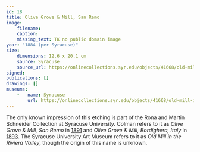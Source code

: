 ```yaml
---
id: 18
title: Olive Grove & Mill, San Remo
image:
    filename: 
    caption: 
    missing_text: TK no public domain image
year: "1884 (per Syracuse)"
size:
    dimensions: 12.6 x 20.1 cm
    source: Syracuse
    source_url: https://onlinecollections.syr.edu/objects/41668/old-mill-in-the-riviera-valley
signed: 
publications: []
drawings: []
museums: 
    -   name: Syracuse
        url: https://onlinecollections.syr.edu/objects/41668/old-mill-in-the-riviera-valley
---
```

The only known impression of this etching is part of the Rona and Martin Schneider Collection at Syracuse University. Colman refers to it as _Olive Grove & Mill, San Remo_ in [1891](https://www.google.com/books/edition/A_Publication_by_the_New_York_Etching_Cl/6glLAQAAMAAJ) and _Olive Grove & Mill, Bordighera, Italy_ in [1893](https://babel.hathitrust.org/cgi/pt?id=hvd.32044033807371&view=1up&seq=130&q1=colman). The Syracuse University Art Museum refers to it as _Old Mill in the Riviera Valley_, though the origin of this name is unknown.